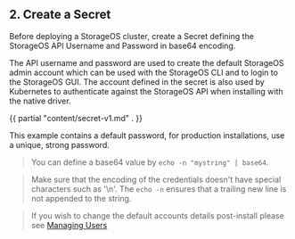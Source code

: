 ## 2. Create a Secret

Before deploying a StorageOS cluster, create a Secret defining the StorageOS
API Username and Password in base64 encoding.

The API username and password are used to create the default StorageOS admin
account which can be used with the StorageOS CLI and to login to the StorageOS
GUI. The account defined in the secret is also used by Kubernetes to
authenticate against the StorageOS API when installing with the native driver.


{{ partial "content/secret-v1.md" . }}


This example contains a default password, for production installations, use a
unique, strong password.

> You can define a base64 value by `echo -n "mystring" | base64`.

> Make sure that the encoding of the credentials doesn't have special characters such as '\n'.
> The `echo -n` ensures that a trailing new line is not appended to the string.

> If you wish to change the default accounts details post-install please see [Managing
> Users](/docs/operations/users#altering-the-storageos-api-account)
